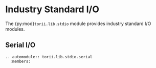 # Industry Standard I/O

The {py:mod}`torii.lib.stdio` module provides industry standard I/O modules.

## Serial I/O

```{eval-rst}
.. automodule:: torii.lib.stdio.serial
  :members:
```
